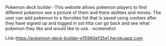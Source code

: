 Pokemon deck builder
-This website allows pokemon players to find different pokemon see a picture of them and there abilities and moves. The user can add pokemon to a favroites list that is saved using cookies after they have signed up and logged in sot htta can go back and see what pokemon they like and would like to use.
 -screenshot

 Link-https://pokemon-deck-builder-e15960ef35e1.herokuapp.com 